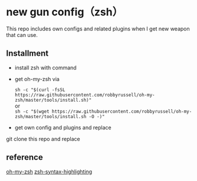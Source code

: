 # new gun config（zsh）
This repo includes own configs and related plugins when I get new weapon that can use.
## Installment
- install zsh with command
- get oh-my-zsh via   

    ``` sh -c "$(curl -fsSL https://raw.githubusercontent.com/robbyrussell/oh-my-zsh/master/tools/install.sh)" ```  
or  
    ``` sh -c "$(wget https://raw.githubusercontent.com/robbyrussell/oh-my-zsh/master/tools/install.sh -O -)" ```
- get own config and plugins and replace   

git clone this repo and replace 

## reference   

[oh-my-zsh](https://raw.githubusercontent.com/robbyrussell/oh-my-zsh) 
[zsh-syntax-highlighting](https://github.com/zsh-users/zsh-syntax-highlighting) 
